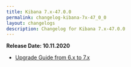 ```yaml
---
title: Kibana 7.x-47.0.0
permalink: changelog-kibana-7x-47_0_0
layout: changelogs
description: Changelog for Kibana 7.x-47.0.0
---
```

<!--- Copyright 2020 floragunn GmbH -->

**Release Date: 10.11.2020**

* [Upgrade Guide from 6.x to 7.x](../_docs_installation/installation_upgrading_6_7.md)

